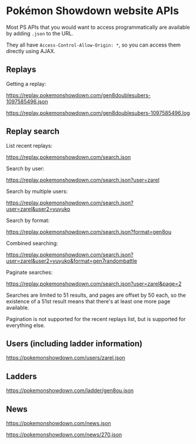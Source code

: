 Pokémon Showdown website APIs
=============================

Most PS APIs that you would want to access programmatically are available by adding `.json` to the URL.

They all have `Access-Control-Allow-Origin: *`, so you can access them directly using AJAX.


Replays
-------

Getting a replay:

https://replay.pokemonshowdown.com/gen8doublesubers-1097585496.json

https://replay.pokemonshowdown.com/gen8doublesubers-1097585496.log


Replay search
-------------

List recent replays:

https://replay.pokemonshowdown.com/search.json

Search by user:

https://replay.pokemonshowdown.com/search.json?user=zarel

Search by multiple users:

https://replay.pokemonshowdown.com/search.json?user=zarel&user2=yuyuko

Search by format:

https://replay.pokemonshowdown.com/search.json?format=gen8ou

Combined searching:

https://replay.pokemonshowdown.com/search.json?user=zarel&user2=yuyuko&format=gen7randombattle

Paginate searches:

https://replay.pokemonshowdown.com/search.json?user=zarel&page=2

Searches are limited to 51 results, and pages are offset by 50 each, so the existence of a 51st result means that there's at least one more page available.

Pagination is not supported for the recent replays list, but is supported for everything else.


Users (including ladder information)
------------------------------------

https://pokemonshowdown.com/users/zarel.json


Ladders
-------

https://pokemonshowdown.com/ladder/gen8ou.json


News
----

https://pokemonshowdown.com/news.json

https://pokemonshowdown.com/news/270.json
